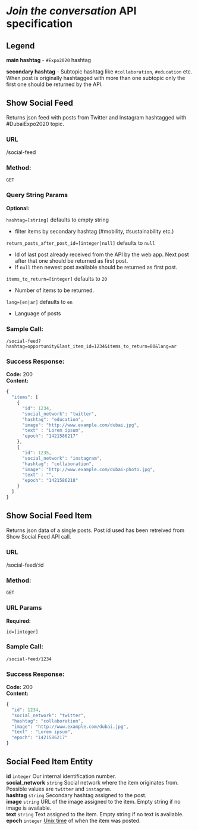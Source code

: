 # *Join the conversation* API specification

## Legend

**main hashtag** - `#Expo2020` hashtag

**secondary hashtag** - Subtopic hashtag like `#collaboration`, `#education` etc. When post is originally hashtagged with more than one subtopic only the first one should be returned by the API.

## Show Social Feed
Returns json feed with posts from Twitter and Instagram hashtagged with \#DubaiExpo2020 topic.

### URL

/social-feed

### Method:

`GET`

### Query String Params

**Optional:**

`hashtag=[string]` defaults to empty string  
- filter items by secondary hashtag (\#mobility, \#sustainability etc.)  

`return_posts_after_post_id=[integer|null]` defaults to `null`  
- Id of last post already received from the API by the web app. Next post after that one should be returned as first post.  
- If `null` then newest post available should be returned as first post.

`items_to_return=[integer]` defaults to `20`  
- Number of items to be returned.

`lang=[en|ar]` defaults to `en`  
- Language of posts

### Sample Call:

`/social-feed?hashtag=opportunity&last_item_id=1234&items_to_return=80&lang=ar`

### Success Response:

**Code:** 200  
**Content:**  
```javascript
{
  "items": [
    {
      "id": 1234,
      "social_network": "twitter",
      "hashtag": "education",
      "image": "http://www.example.com/dubai.jpg",
      "text" : "Lorem ipsum",
      "epoch": "1421586217"
    },
    {
      "id": 1235,
      "social_network": "instagram",
      "hashtag": "collaboration",
      "image": "http://www.example.com/dubai-photo.jpg",
      "text" : "",
      "epoch": "1421586218"
    }
  ]
}
```

## Show Social Feed Item
Returns json data of a single posts. Post id used has been retreived from Show Social Feed API call.

### URL

/social-feed/:id

### Method:

`GET`

### URL Params

**Required:**

`id=[integer]`

### Sample Call:

`/social-feed/1234`

### Success Response:

**Code:** 200  
**Content:**  
```javascript
{
  "id": 1234,
  "social_network": "twitter",
  "hashtag": "collaboration",
  "image": "http://www.example.com/dubai.jpg",
  "text" : "Lorem ipsum",
  "epoch": "1421586217"
}
```

## Social Feed Item Entity
**id** `integer` Our internal identification number.  
**social_network** `string` Social network where the item originates from. Possible values are `twitter` and `instagram`.  
**hashtag** `string` Secondary hashtag assigned to the post.  
**image** `string` URL of the image assigned to the item. Empty string if no image is available.  
**text** `string` Text assigned to the item. Empty string if no text is available.  
**epoch** `integer` [Unix time](http://en.wikipedia.org/wiki/Unix_time) of when the item was posted.

